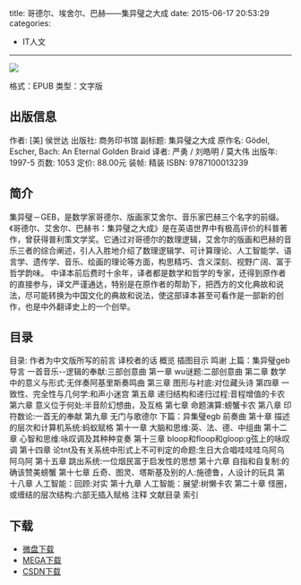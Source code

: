 title: 哥德尔、埃舍尔、巴赫——集异璧之大成
date: 2015-06-17 20:53:29
categories:
  - IT人文
---

![](http://img4.douban.com/lpic/s1789059.jpg)

格式：EPUB
类型：文字版

<!--more-->

## 出版信息 ##

作者: [美] 侯世达 
出版社: 商务印书馆
副标题: 集异璧之大成
原作名: Gödel, Escher, Bach: An Eternal Golden Braid
译者: 严勇 / 刘皓明 / 莫大伟 
出版年: 1997-5
页数: 1053
定价: 88.00元
装帧: 精装
ISBN: 9787100013239

## 简介 ##

集异璧－GEB，是数学家哥德尔、版画家艾舍尔、音乐家巴赫三个名字的前缀。《哥德尔、艾舍尔、巴赫书：集异璧之大成》是在英语世界中有极高评价的科普著作，曾获得普利策文学奖。它通过对哥德尔的数理逻辑，艾舍尔的版画和巴赫的音乐三者的综合阐述，引人入胜地介绍了数理逻辑学、可计算理论、人工智能学、语言学、遗传学、音乐、绘画的理论等方面，构思精巧、含义深刻、视野广阔、富于哲学韵味。
中译本前后费时十余年，译者都是数学和哲学的专家，还得到原作者的直接参与，译文严谨通达，特别是在原作者的帮助下，把西方的文化典故和说法，尽可能转换为中国文化的典故和说法，使这部译本甚至可看作是一部新的创作，也是中外翻译史上的一个创举。

## 目录 ##

目录: 作者为中文版所写的前言 
译校者的话 
概览 
插图目示 
鸣谢 
上篇：集异璧geb 
导言 一首音乐--逻辑的奉献:三部创意曲 
第一章 wu谜题:二部创意曲 
第二章 数学中的意义与形式:无伴奏阿基里斯奏鸣曲 
第三章 图形与衬底:对位藏头诗 
第四章 一致性、完全性与几何学:和声小迷宫 
第五章 递归结构和递归过程:音程增值的卡农 
第六章 意义位于何处:半音阶幻想曲，及互格 
第七章 命题演算:螃蟹卡农 
第八章 印符数论:一首无的奉献 
第九章 无门与歌德尔 
下篇：异集璧egb 
前奏曲 
第十章 描述的层次和计算机系统:蚂蚁赋格 
第十一章 大脑和思维:英、法、德、中组曲 
第十二章 心智和思维:咏叹调及其种种变奏 
第十三章 bloop和floop和gloop:g弦上的咏叹调 
第十四章 论tnt及有关系统中形式上不可判定的命题:生日大合唱哇哇哇乌阿乌阿乌阿 
第十五章 跳出系统:一位烟民富于启发性的思想 
第十六章 自指和自复制:的确该赞美螃蟹 
第十七章 丘奇、图灵、塔斯基及别的人:施德鲁，人设计的玩具 
第十八章 人工智能：回顾:对实 
第十九章 人工智能：展望:树懒卡农 
第二十章 怪圈，或缠结的层次结构:六部无插入赋格 
注释 
文献目录 
索引

## 下载 ##

+ [微盘下载](http://vdisk.weibo.com/s/aADaW4YRE_Snh)
+ [MEGA下载](https://mega.co.nz/#!7Ms1nJAA!Tb7DNpCswiUDSwT9ruqBOZmkscAN8RqLOlIro8TSvK8)
+ [CSDN下载](http://download.csdn.net/detail/wizardforcel/8816843)